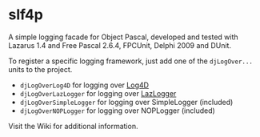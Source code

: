 # slf4p
A simple logging facade for Object Pascal, developed and tested with Lazarus 1.4 and Free Pascal 2.6.4, FPCUnit, Delphi 2009 and DUnit.

To register a specific logging framework, just add one of the `djLogOver...` units to the project.

* `djLogOverLog4D` for logging over [Log4D](http://sourceforge.net/projects/log4d/)
* `djLogOverLazLogger` for logging over [LazLogger](http://wiki.lazarus.freepascal.org/LazLogger)
* `djLogOverSimpleLogger` for logging over SimpleLogger (included)
* `djLogOverNOPLogger` for logging over NOPLogger (included)

Visit the Wiki for additional information. 

